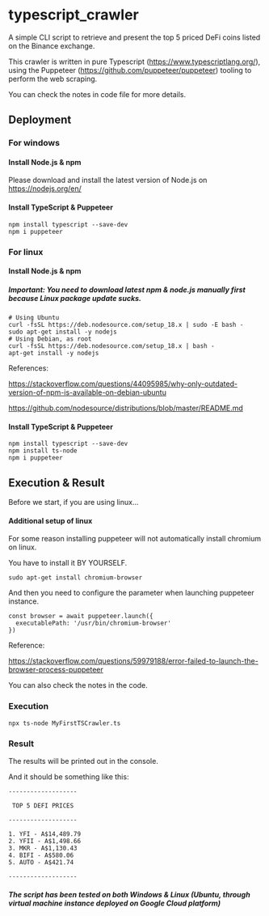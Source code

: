 # typescript_crawler

A simple CLI script to retrieve and present the top 5 priced DeFi coins listed on the Binance exchange.

This crawler is written in pure Typescript (https://www.typescriptlang.org/), using the Puppeteer (https://github.com/puppeteer/puppeteer) tooling to perform the web scraping.

You can check the notes in code file for more details.

## Deployment

### For windows
#### Install Node.js & npm
Please download and install the latest version of Node.js on https://nodejs.org/en/
#### Install TypeScript & Puppeteer
```
npm install typescript --save-dev
npm i puppeteer
```
### For linux
#### Install Node.js & npm
##### Important: You need to download latest npm & node.js manually first because Linux package update sucks.

```
# Using Ubuntu
curl -fsSL https://deb.nodesource.com/setup_18.x | sudo -E bash -
sudo apt-get install -y nodejs
# Using Debian, as root
curl -fsSL https://deb.nodesource.com/setup_18.x | bash -
apt-get install -y nodejs
```

References: 

https://stackoverflow.com/questions/44095985/why-only-outdated-version-of-npm-is-available-on-debian-ubuntu

https://github.com/nodesource/distributions/blob/master/README.md

#### Install TypeScript & Puppeteer
```
npm install typescript --save-dev
npm install ts-node
npm i puppeteer
```
## Execution & Result
Before we start, if you are using linux...
#### Additional setup of linux

For some reason installing puppeteer will not automatically install chromium on linux. 

You have to install it BY YOURSELF.
```
sudo apt-get install chromium-browser
```
And then you need to configure the parameter when launching puppeteer instance.
```
const browser = await puppeteer.launch({
  executablePath: '/usr/bin/chromium-browser'
})
```
Reference: 

https://stackoverflow.com/questions/59979188/error-failed-to-launch-the-browser-process-puppeteer

You can also check the notes in the code.

### Execution

```
npx ts-node MyFirstTSCrawler.ts
```
### Result
The results will be printed out in the console.

And it should be something like this:
```
-------------------

 TOP 5 DEFI PRICES
 
-------------------

1. YFI - A$14,489.79
2. YFII - A$1,498.66
3. MKR - A$1,130.43
4. BIFI - A$580.06
5. AUTO - A$421.74

-------------------
```

##### The script has been tested on both Windows & Linux (Ubuntu, through virtual machine instance deployed on Google Cloud platform)
